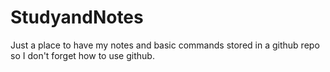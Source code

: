 # StudyandNotes
Just a place to have my notes and basic commands stored in a github repo so I don't forget how to use github.
